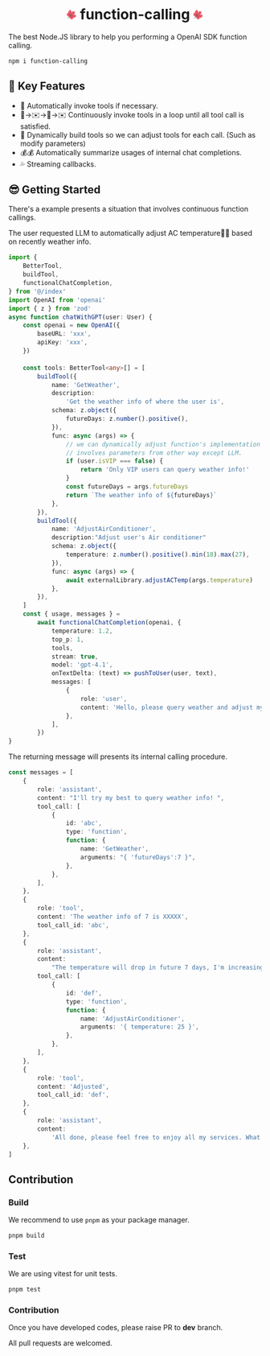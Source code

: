 <div style="display:flex;flex-direction:row;justify-content:center">
    <div>
        <br/>
        <h1>
             <img src="./maple.png" style="height:20px"/> function-calling
             <img src="./maple.png" style="height:20px"/> 
        </h1>
    </div>
</div>
The best Node.JS library to help you performing a OpenAI SDK function calling.

```sh
npm i function-calling
```

## 🤩 Key Features

- 🔧 Automatically invoke tools if necessary.
- 🔧→✉️→🔧→✉️ Continuously invoke tools in a loop until all tool call is satisfied.
- 🧐 Dynamically build tools so we can adjust tools for each call. (Such as modify parameters)
- 💰💰 Automatically summarize usages of internal chat completions.
- 💦 Streaming callbacks.

## 😎 Getting Started

There's a example presents a situation that involves continuous function callings.

The user requested LLM to automatically adjust AC temperature🧊🔥 based on recently weather info.

```typescript
import {
    BetterTool,
    buildTool,
    functionalChatCompletion,
} from '@/index'
import OpenAI from 'openai'
import { z } from 'zod'
async function chatWithGPT(user: User) {
    const openai = new OpenAI({
        baseURL: 'xxx',
        apiKey: 'xxx',
    })

    const tools: BetterTool<any>[] = [
        buildTool({
            name: 'GetWeather',
            description:
                'Get the weather info of where the user is',
            schema: z.object({
                futureDays: z.number().positive(),
            }),
            func: async (args) => {
                // we can dynamically adjust function's implementation or
                // involves parameters from other way except LLM.
                if (user.isVIP === false) {
                    return 'Only VIP users can query weather info!'
                }
                const futureDays = args.futureDays
                return `The weather info of ${futureDays}`
            },
        }),
        buildTool({
            name: 'AdjustAirConditioner',
            description:"Adjust user's Air conditioner"
            schema: z.object({
                temperature: z.number().positive().min(18).max(27),
            }),
            func: async (args) => {
                await externalLibrary.adjustACTemp(args.temperature)
            },
        }),
    ]
    const { usage, messages } =
        await functionalChatCompletion(openai, {
            temperature: 1.2,
            top_p: 1,
            tools,
            stream: true,
            model: 'gpt-4.1',
            onTextDelta: (text) => pushToUser(user, text),
            messages: [
                {
                    role: 'user',
                    content: 'Hello, please query weather and adjust my AC!',
                },
            ],
        })
}
```

The returning message will presents its internal calling procedure.

```typescript
const messages = [
    {
        role: 'assistant',
        content: "I'll try my best to query weather info! ",
        tool_call: [
            {
                id: 'abc',
                type: 'function',
                function: {
                    name: 'GetWeather',
                    arguments: "{ 'futureDays':7 }",
                },
            },
        ],
    },
    {
        role: 'tool',
        content: 'The weather info of 7 is XXXXX',
        tool_call_id: 'abc',
    },
    {
        role: 'assistant',
        content:
            "The temperature will drop in future 7 days, I'm increasing your AC temperature.",
        tool_call: [
            {
                id: 'def',
                type: 'function',
                function: {
                    name: 'AdjustAirConditioner',
                    arguments: '{ temperature: 25 }',
                },
            },
        ],
    },
    {
        role: 'tool',
        content: 'Adjusted',
        tool_call_id: 'def',
    },
    {
        role: 'assistant',
        content:
            'All done, please feel free to enjoy all my services. What can I do for you next?',
    },
]
```

## Contribution

### Build

We recommend to use `pnpm` as your package manager.

```sh
pnpm build
```

### Test

We are using vitest for unit tests.

```sh
pnpm test
```

### Contribution

Once you have developed codes, please raise PR to **dev** branch.

All pull requests are welcomed.
